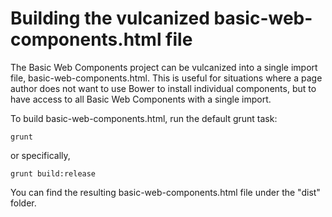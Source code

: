 # Building the vulcanized basic-web-components.html file

The Basic Web Components project can be vulcanized into a single import file, basic-web-components.html. This is
useful for situations where a page author does not want to use Bower to install individual components, but to have
access to all Basic Web Components with a single import.

To build basic-web-components.html, run the default grunt task:

````grunt````

or specifically,

````grunt build:release````

You can find the resulting basic-web-components.html file under the "dist" folder.